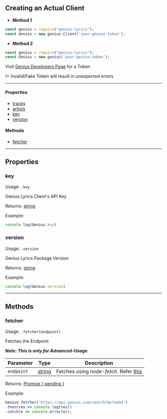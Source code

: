## Creating an Actual Client
* **Method 1**
```js
const genius = require("genius-lyrics");
const Genius = new genius.Client('your-genius-token');
```
* **Method 2**
```js
const genius = require("genius-lyrics");
const Genius = new genius('your-genius-token');
```
Visit [Genius Developers Page](https://genius.com/developers) for a Token

!> Invalid/Fake Token will result in unexpected errors

---

#### Properties
* [tracks](client/tracks)
* [artists](client/artists)
* [key](#key)
* [version](#version)

#### Methods
* [fetcher](#fetcher)

---

## Properties

### key

Usage: `.key`

Genius Lyrics Client's API Key

Returns: [string](https://developer.mozilla.org/en-US/docs/Web/JavaScript/Reference/Global_Objects/String)

Example:
```js
console.log(Genius.key)
```

### version

Usage: `.version`

Genius Lyrics Package Version

Returns: [string](https://developer.mozilla.org/en-US/docs/Web/JavaScript/Reference/Global_Objects/String)

Example:
```js
console.log(Genius.version)
```

---

## Methods

### fetcher

Usage: `.fetcher(endpoint)`

Fetches the Endpoint

***Note: This is only for Advanced-Usage***

Parameter | Type | Description
----------|------|------------
`endpoint` | [string](https://developer.mozilla.org/en-US/docs/Web/JavaScript/Reference/Global_Objects/String) | Fetches using *node-fetch*. Refer [this](https://docs.genius.com/)

Returns: [Promise { pending }](https://developer.mozilla.org/en/docs/Web/JavaScript/Reference/Global_Objects/Promise)

Example:
```js
Genius.fetcher('https://api.genius.com/search?q=faded')
.then(res => console.log(res))
.catch(e => console.error(e));
```
